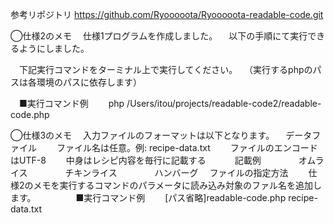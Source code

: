 参考リポジトリ
https://github.com/Ryooooota/Ryooooota-readable-code.git


◯仕様2のメモ
　仕様1プログラムを作成しました。
　以下の手順にて実行できるようにしました。

　下記実行コマンドをターミナル上で実行してください。
　（実行するphpのパスは各環境のパスに依存します）

　■実行コマンド例
　　php /Users/itou/projects/readable-code2/readable-code.php


◯仕様3のメモ
　入力ファイルのフォーマットは以下となります。
　データファイル
　　ファイル名は任意。例: recipe-data.txt
　　ファイルのエンコードはUTF-8
　　中身はレシピ内容を毎行に記載する
　　　記載例
　　　　オムライス
　　　　チキンライス
　　　　ハンバーグ
　ファイルの指定方法
　　仕様2のメモを実行するコマンドのパラメータに読み込み対象のファル名を追加します。
　　
　　■実行コマンド例
　　[パス省略]readable-code.php recipe-data.txt






